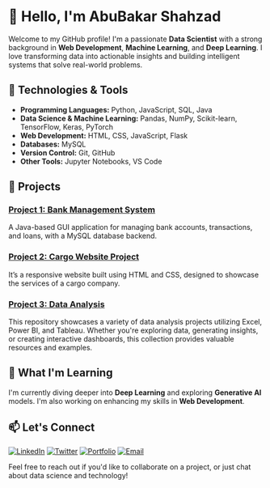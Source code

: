 # 👋 Hello, I'm AbuBakar Shahzad

Welcome to my GitHub profile! I'm a passionate **Data Scientist** with a strong background in **Web Development**, **Machine Learning**, and **Deep Learning**. I love transforming data into actionable insights and building intelligent systems that solve real-world problems.

## 🔧 Technologies & Tools

- **Programming Languages:** Python, JavaScript, SQL, Java
- **Data Science & Machine Learning:** Pandas, NumPy, Scikit-learn, TensorFlow, Keras, PyTorch
- **Web Development:** HTML, CSS, JavaScript, Flask
- **Databases:** MySQL
- **Version Control:** Git, GitHub
- **Other Tools:** Jupyter Notebooks, VS Code

## 🚀 Projects

### [Project 1: Bank Management System](https://github.com/Abu-bakar56/Bank-Management-System)
A Java-based GUI application for managing bank accounts, transactions, and loans, with a MySQL database backend.

### [Project 2: Cargo Website Project](https://github.com/Abu-bakar56/Cargo-Website-Project) 
It’s a responsive website built using HTML and CSS, designed to showcase the services of a cargo company.

### [Project 3: Data Analysis](https://github.com/Abu-bakar56/Data-Analysis) 
This repository showcases a variety of data analysis projects utilizing Excel, Power BI, and Tableau. Whether you're exploring data, generating insights, or creating interactive dashboards, this collection provides valuable resources and examples.

## 🌱 What I'm Learning

I'm currently diving deeper into **Deep Learning** and exploring **Generative AI** models. I'm also working on enhancing my skills in **Web Development**.

## 📫 Let's Connect
[![LinkedIn](https://img.shields.io/badge/LinkedIn-Connect-blue)](https://www.linkedin.com/in/abubakar-shahzad-24a84a315)
[![Twitter](https://img.shields.io/badge/Twitter-Follow-blue)](#)
[![Portfolio](https://img.shields.io/badge/Portfolio-Visit-orange)](#)
[![Email](https://img.shields.io/badge/Email-Contact-red)](abubakarshahzad0321@gmail.com)

Feel free to reach out if you'd like to collaborate on a project, or just chat about data science and technology!


